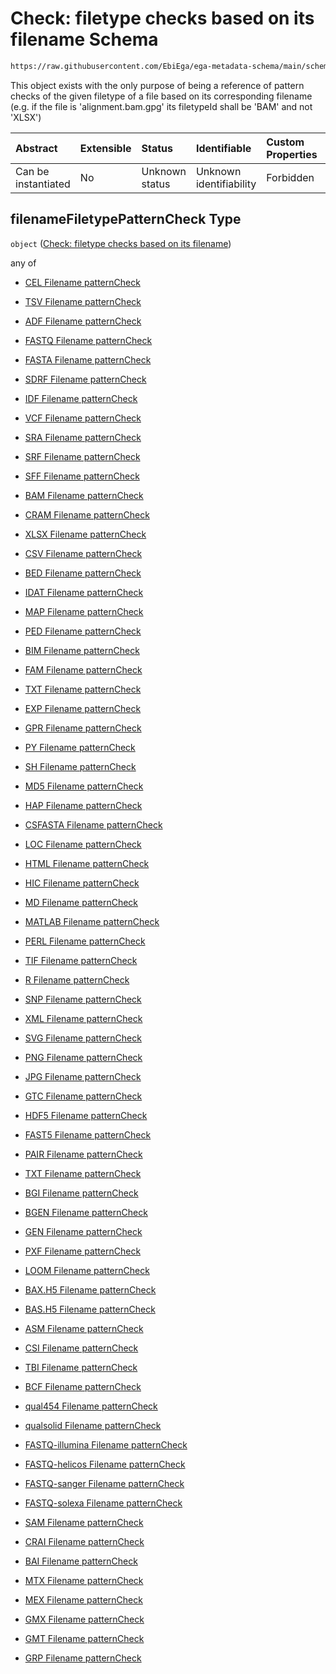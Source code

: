 # Check: filetype checks based on its filename Schema

```txt
https://raw.githubusercontent.com/EbiEga/ega-metadata-schema/main/schemas/EGA.common-definitions.json#/definitions/filenameFiletypePatternCheck
```

This object exists with the only purpose of being a reference of pattern checks of the given filetype of a file based on its corresponding filename (e.g. if the file is 'alignment.bam.gpg' its filetypeId shall be 'BAM' and not 'XLSX')

| Abstract            | Extensible | Status         | Identifiable            | Custom Properties | Additional Properties | Access Restrictions | Defined In                                                                                           |
| :------------------ | :--------- | :------------- | :---------------------- | :---------------- | :-------------------- | :------------------ | :--------------------------------------------------------------------------------------------------- |
| Can be instantiated | No         | Unknown status | Unknown identifiability | Forbidden         | Allowed               | none                | [EGA.common-definitions.json\*](../../../schemas/EGA.common-definitions.json "open original schema") |

## filenameFiletypePatternCheck Type

`object` ([Check: filetype checks based on its filename](ega-12-definitions-check-filetype-checks-based-on-its-filename.md))

any of

*   [CEL Filename patternCheck](ega-12-definitions-check-filetype-checks-based-on-its-filename-anyof-cel-filename-patterncheck.md "check type definition")

*   [TSV Filename patternCheck](ega-12-definitions-check-filetype-checks-based-on-its-filename-anyof-tsv-filename-patterncheck.md "check type definition")

*   [ADF Filename patternCheck](ega-12-definitions-check-filetype-checks-based-on-its-filename-anyof-adf-filename-patterncheck.md "check type definition")

*   [FASTQ Filename patternCheck](ega-12-definitions-check-filetype-checks-based-on-its-filename-anyof-fastq-filename-patterncheck.md "check type definition")

*   [FASTA Filename patternCheck](ega-12-definitions-check-filetype-checks-based-on-its-filename-anyof-fasta-filename-patterncheck.md "check type definition")

*   [SDRF Filename patternCheck](ega-12-definitions-check-filetype-checks-based-on-its-filename-anyof-sdrf-filename-patterncheck.md "check type definition")

*   [IDF Filename patternCheck](ega-12-definitions-check-filetype-checks-based-on-its-filename-anyof-idf-filename-patterncheck.md "check type definition")

*   [VCF Filename patternCheck](ega-12-definitions-check-filetype-checks-based-on-its-filename-anyof-vcf-filename-patterncheck.md "check type definition")

*   [SRA Filename patternCheck](ega-12-definitions-check-filetype-checks-based-on-its-filename-anyof-sra-filename-patterncheck.md "check type definition")

*   [SRF Filename patternCheck](ega-12-definitions-check-filetype-checks-based-on-its-filename-anyof-srf-filename-patterncheck.md "check type definition")

*   [SFF Filename patternCheck](ega-12-definitions-check-filetype-checks-based-on-its-filename-anyof-sff-filename-patterncheck.md "check type definition")

*   [BAM Filename patternCheck](ega-12-definitions-check-filetype-checks-based-on-its-filename-anyof-bam-filename-patterncheck.md "check type definition")

*   [CRAM Filename patternCheck](ega-12-definitions-check-filetype-checks-based-on-its-filename-anyof-cram-filename-patterncheck.md "check type definition")

*   [XLSX Filename patternCheck](ega-12-definitions-check-filetype-checks-based-on-its-filename-anyof-xlsx-filename-patterncheck.md "check type definition")

*   [CSV Filename patternCheck](ega-12-definitions-check-filetype-checks-based-on-its-filename-anyof-csv-filename-patterncheck.md "check type definition")

*   [BED Filename patternCheck](ega-12-definitions-check-filetype-checks-based-on-its-filename-anyof-bed-filename-patterncheck.md "check type definition")

*   [IDAT Filename patternCheck](ega-12-definitions-check-filetype-checks-based-on-its-filename-anyof-idat-filename-patterncheck.md "check type definition")

*   [MAP Filename patternCheck](ega-12-definitions-check-filetype-checks-based-on-its-filename-anyof-map-filename-patterncheck.md "check type definition")

*   [PED Filename patternCheck](ega-12-definitions-check-filetype-checks-based-on-its-filename-anyof-ped-filename-patterncheck.md "check type definition")

*   [BIM Filename patternCheck](ega-12-definitions-check-filetype-checks-based-on-its-filename-anyof-bim-filename-patterncheck.md "check type definition")

*   [FAM Filename patternCheck](ega-12-definitions-check-filetype-checks-based-on-its-filename-anyof-fam-filename-patterncheck.md "check type definition")

*   [TXT Filename patternCheck](ega-12-definitions-check-filetype-checks-based-on-its-filename-anyof-txt-filename-patterncheck.md "check type definition")

*   [EXP Filename patternCheck](ega-12-definitions-check-filetype-checks-based-on-its-filename-anyof-exp-filename-patterncheck.md "check type definition")

*   [GPR Filename patternCheck](ega-12-definitions-check-filetype-checks-based-on-its-filename-anyof-gpr-filename-patterncheck.md "check type definition")

*   [PY Filename patternCheck](ega-12-definitions-check-filetype-checks-based-on-its-filename-anyof-py-filename-patterncheck.md "check type definition")

*   [SH Filename patternCheck](ega-12-definitions-check-filetype-checks-based-on-its-filename-anyof-sh-filename-patterncheck.md "check type definition")

*   [MD5 Filename patternCheck](ega-12-definitions-check-filetype-checks-based-on-its-filename-anyof-md5-filename-patterncheck.md "check type definition")

*   [HAP Filename patternCheck](ega-12-definitions-check-filetype-checks-based-on-its-filename-anyof-hap-filename-patterncheck.md "check type definition")

*   [CSFASTA Filename patternCheck](ega-12-definitions-check-filetype-checks-based-on-its-filename-anyof-csfasta-filename-patterncheck.md "check type definition")

*   [LOC Filename patternCheck](ega-12-definitions-check-filetype-checks-based-on-its-filename-anyof-loc-filename-patterncheck.md "check type definition")

*   [HTML Filename patternCheck](ega-12-definitions-check-filetype-checks-based-on-its-filename-anyof-html-filename-patterncheck.md "check type definition")

*   [HIC Filename patternCheck](ega-12-definitions-check-filetype-checks-based-on-its-filename-anyof-hic-filename-patterncheck.md "check type definition")

*   [MD Filename patternCheck](ega-12-definitions-check-filetype-checks-based-on-its-filename-anyof-md-filename-patterncheck.md "check type definition")

*   [MATLAB Filename patternCheck](ega-12-definitions-check-filetype-checks-based-on-its-filename-anyof-matlab-filename-patterncheck.md "check type definition")

*   [PERL Filename patternCheck](ega-12-definitions-check-filetype-checks-based-on-its-filename-anyof-perl-filename-patterncheck.md "check type definition")

*   [TIF Filename patternCheck](ega-12-definitions-check-filetype-checks-based-on-its-filename-anyof-tif-filename-patterncheck.md "check type definition")

*   [R Filename patternCheck](ega-12-definitions-check-filetype-checks-based-on-its-filename-anyof-r-filename-patterncheck.md "check type definition")

*   [SNP Filename patternCheck](ega-12-definitions-check-filetype-checks-based-on-its-filename-anyof-snp-filename-patterncheck.md "check type definition")

*   [XML Filename patternCheck](ega-12-definitions-check-filetype-checks-based-on-its-filename-anyof-xml-filename-patterncheck.md "check type definition")

*   [SVG Filename patternCheck](ega-12-definitions-check-filetype-checks-based-on-its-filename-anyof-svg-filename-patterncheck.md "check type definition")

*   [PNG Filename patternCheck](ega-12-definitions-check-filetype-checks-based-on-its-filename-anyof-png-filename-patterncheck.md "check type definition")

*   [JPG Filename patternCheck](ega-12-definitions-check-filetype-checks-based-on-its-filename-anyof-jpg-filename-patterncheck.md "check type definition")

*   [GTC Filename patternCheck](ega-12-definitions-check-filetype-checks-based-on-its-filename-anyof-gtc-filename-patterncheck.md "check type definition")

*   [HDF5 Filename patternCheck](ega-12-definitions-check-filetype-checks-based-on-its-filename-anyof-hdf5-filename-patterncheck.md "check type definition")

*   [FAST5 Filename patternCheck](ega-12-definitions-check-filetype-checks-based-on-its-filename-anyof-fast5-filename-patterncheck.md "check type definition")

*   [PAIR Filename patternCheck](ega-12-definitions-check-filetype-checks-based-on-its-filename-anyof-pair-filename-patterncheck.md "check type definition")

*   [TXT Filename patternCheck](ega-12-definitions-check-filetype-checks-based-on-its-filename-anyof-txt-filename-patterncheck-1.md "check type definition")

*   [BGI Filename patternCheck](ega-12-definitions-check-filetype-checks-based-on-its-filename-anyof-bgi-filename-patterncheck.md "check type definition")

*   [BGEN Filename patternCheck](ega-12-definitions-check-filetype-checks-based-on-its-filename-anyof-bgen-filename-patterncheck.md "check type definition")

*   [GEN Filename patternCheck](ega-12-definitions-check-filetype-checks-based-on-its-filename-anyof-gen-filename-patterncheck.md "check type definition")

*   [PXF Filename patternCheck](ega-12-definitions-check-filetype-checks-based-on-its-filename-anyof-pxf-filename-patterncheck.md "check type definition")

*   [LOOM Filename patternCheck](ega-12-definitions-check-filetype-checks-based-on-its-filename-anyof-loom-filename-patterncheck.md "check type definition")

*   [BAX.H5 Filename patternCheck](ega-12-definitions-check-filetype-checks-based-on-its-filename-anyof-baxh5-filename-patterncheck.md "check type definition")

*   [BAS.H5 Filename patternCheck](ega-12-definitions-check-filetype-checks-based-on-its-filename-anyof-bash5-filename-patterncheck.md "check type definition")

*   [ASM Filename patternCheck](ega-12-definitions-check-filetype-checks-based-on-its-filename-anyof-asm-filename-patterncheck.md "check type definition")

*   [CSI Filename patternCheck](ega-12-definitions-check-filetype-checks-based-on-its-filename-anyof-csi-filename-patterncheck.md "check type definition")

*   [TBI Filename patternCheck](ega-12-definitions-check-filetype-checks-based-on-its-filename-anyof-tbi-filename-patterncheck.md "check type definition")

*   [BCF Filename patternCheck](ega-12-definitions-check-filetype-checks-based-on-its-filename-anyof-bcf-filename-patterncheck.md "check type definition")

*   [qual454 Filename patternCheck](ega-12-definitions-check-filetype-checks-based-on-its-filename-anyof-qual454-filename-patterncheck.md "check type definition")

*   [qualsolid Filename patternCheck](ega-12-definitions-check-filetype-checks-based-on-its-filename-anyof-qualsolid-filename-patterncheck.md "check type definition")

*   [FASTQ-illumina Filename patternCheck](ega-12-definitions-check-filetype-checks-based-on-its-filename-anyof-fastq-illumina-filename-patterncheck.md "check type definition")

*   [FASTQ-helicos Filename patternCheck](ega-12-definitions-check-filetype-checks-based-on-its-filename-anyof-fastq-helicos-filename-patterncheck.md "check type definition")

*   [FASTQ-sanger Filename patternCheck](ega-12-definitions-check-filetype-checks-based-on-its-filename-anyof-fastq-sanger-filename-patterncheck.md "check type definition")

*   [FASTQ-solexa Filename patternCheck](ega-12-definitions-check-filetype-checks-based-on-its-filename-anyof-fastq-solexa-filename-patterncheck.md "check type definition")

*   [SAM Filename patternCheck](ega-12-definitions-check-filetype-checks-based-on-its-filename-anyof-sam-filename-patterncheck.md "check type definition")

*   [CRAI Filename patternCheck](ega-12-definitions-check-filetype-checks-based-on-its-filename-anyof-crai-filename-patterncheck.md "check type definition")

*   [BAI Filename patternCheck](ega-12-definitions-check-filetype-checks-based-on-its-filename-anyof-bai-filename-patterncheck.md "check type definition")

*   [MTX Filename patternCheck](ega-12-definitions-check-filetype-checks-based-on-its-filename-anyof-mtx-filename-patterncheck.md "check type definition")

*   [MEX Filename patternCheck](ega-12-definitions-check-filetype-checks-based-on-its-filename-anyof-mex-filename-patterncheck.md "check type definition")

*   [GMX Filename patternCheck](ega-12-definitions-check-filetype-checks-based-on-its-filename-anyof-gmx-filename-patterncheck.md "check type definition")

*   [GMT Filename patternCheck](ega-12-definitions-check-filetype-checks-based-on-its-filename-anyof-gmt-filename-patterncheck.md "check type definition")

*   [GRP Filename patternCheck](ega-12-definitions-check-filetype-checks-based-on-its-filename-anyof-grp-filename-patterncheck.md "check type definition")
